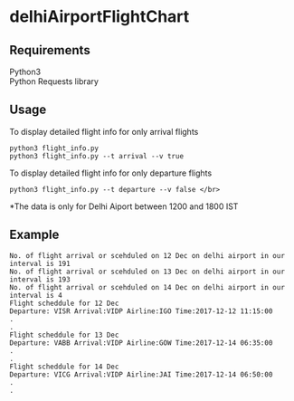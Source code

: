 # delhiAirportFlightChart

## Requirements
Python3
</br>
Python Requests library

## Usage
To display detailed flight info for only arrival flights
```shell
python3 flight_info.py
python3 flight_info.py --t arrival --v true
```
To display detailed flight info for only departure flights
```shell
python3 flight_info.py --t departure --v false </br>
```
*The data is only for Delhi Aiport between 1200 and 1800 IST

## Example
```
No. of flight arrival or scehduled on 12 Dec on delhi airport in our interval is 191
No. of flight arrival or scehduled on 13 Dec on delhi airport in our interval is 193
No. of flight arrival or scehduled on 14 Dec on delhi airport in our interval is 4
Flight scheddule for 12 Dec
Departure: VISR Arrival:VIDP Airline:IGO Time:2017-12-12 11:15:00
.
.
Flight scheddule for 13 Dec
Departure: VABB Arrival:VIDP Airline:GOW Time:2017-12-14 06:35:00
.
.
Flight scheddule for 14 Dec
Departure: VICG Arrival:VIDP Airline:JAI Time:2017-12-14 06:50:00
.
.
```


